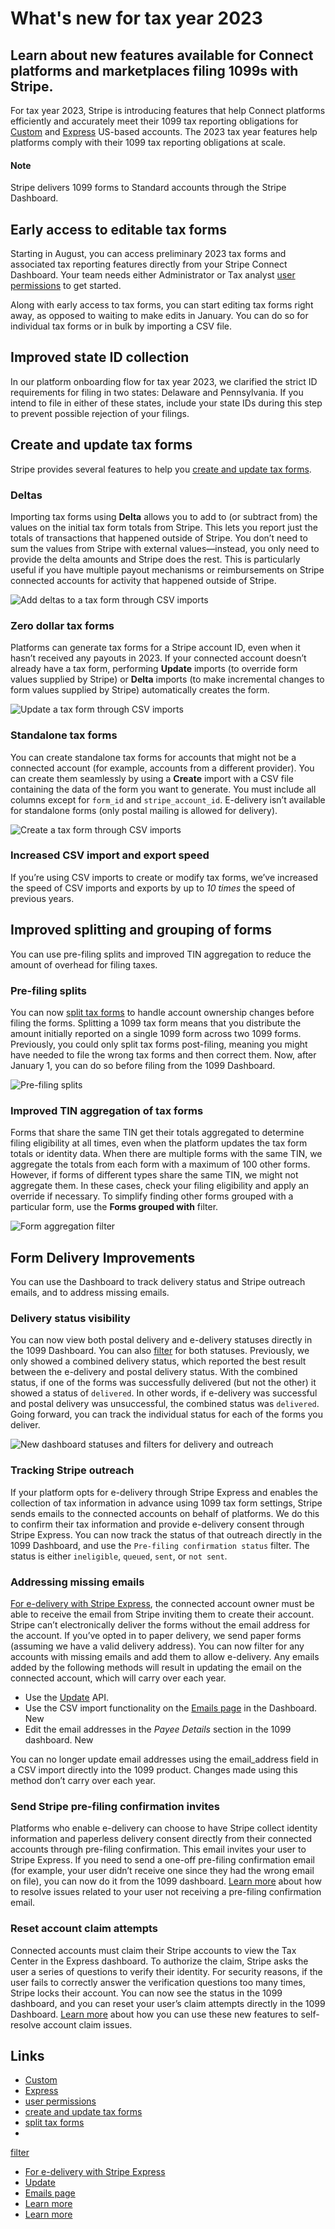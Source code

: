 # What's new for tax year 2023

## Learn about new features available for Connect platforms and marketplaces filing 1099s with Stripe.

For tax year 2023, Stripe is introducing features that help Connect platforms
efficiently and accurately meet their 1099 tax reporting obligations for
[Custom](https://docs.stripe.com/connect/custom-accounts) and
[Express](https://docs.stripe.com/connect/express-accounts) US-based accounts.
The 2023 tax year features help platforms comply with their 1099 tax reporting
obligations at scale.

#### Note

Stripe delivers 1099 forms to Standard accounts through the Stripe Dashboard.

## Early access to editable tax forms

Starting in August, you can access preliminary 2023 tax forms and associated tax
reporting features directly from your Stripe Connect Dashboard. Your team needs
either Administrator or Tax analyst [user
permissions](https://docs.stripe.com/get-started/account/teams) to get started.

Along with early access to tax forms, you can start editing tax forms right
away, as opposed to waiting to make edits in January. You can do so for
individual tax forms or in bulk by importing a CSV file.

## Improved state ID collection

In our platform onboarding flow for tax year 2023, we clarified the strict ID
requirements for filing in two states: Delaware and Pennsylvania. If you intend
to file in either of these states, include your state IDs during this step to
prevent possible rejection of your filings.

## Create and update tax forms

Stripe provides several features to help you [create and update tax
forms](https://docs.stripe.com/connect/modify-tax-forms).

### Deltas

Importing tax forms using **Delta** allows you to add to (or subtract from) the
values on the initial tax form totals from Stripe. This lets you report just the
totals of transactions that happened outside of Stripe. You don’t need to sum
the values from Stripe with external values—instead, you only need to provide
the delta amounts and Stripe does the rest. This is particularly useful if you
have multiple payout mechanisms or reimbursements on Stripe connected accounts
for activity that happened outside of Stripe.

![Add deltas to a tax form through CSV
imports](https://b.stripecdn.com/docs-statics-srv/assets/deltas-tax-form-2023.1955229634d237c2dded771a26dede66.png)

### Zero dollar tax forms

Platforms can generate tax forms for a Stripe account ID, even when it hasn’t
received any payouts in 2023. If your connected account doesn’t already have a
tax form, performing **Update** imports (to override form values supplied by
Stripe) or **Delta** imports (to make incremental changes to form values
supplied by Stripe) automatically creates the form.

![Update a tax form through CSV
imports](https://b.stripecdn.com/docs-statics-srv/assets/update-tax-form-2023.3ee26a28748bfa00607ba5db863ec3dc.png)

### Standalone tax forms

You can create standalone tax forms for accounts that might not be a connected
account (for example, accounts from a different provider). You can create them
seamlessly by using a **Create** import with a CSV file containing the data of
the form you want to generate. You must include all columns except for `form_id`
and `stripe_account_id`. E-delivery isn’t available for standalone forms (only
postal mailing is allowed for delivery).

![Create a tax form through CSV
imports](https://b.stripecdn.com/docs-statics-srv/assets/create-tax-form-2023.57be1986e99960197e157a73bb2a89aa.png)

### Increased CSV import and export speed

If you’re using CSV imports to create or modify tax forms, we’ve increased the
speed of CSV imports and exports by up to *10 times* the speed of previous
years.

## Improved splitting and grouping of forms

You can use pre-filing splits and improved TIN aggregation to reduce the amount
of overhead for filing taxes.

### Pre-filing splits

You can now [split tax forms](https://docs.stripe.com/connect/split-tax-forms)
to handle account ownership changes before filing the forms. Splitting a 1099
tax form means that you distribute the amount initially reported on a single
1099 form across two 1099 forms. Previously, you could only split tax forms
post-filing, meaning you might have needed to file the wrong tax forms and then
correct them. Now, after January 1, you can do so before filing from the 1099
Dashboard.

![Pre-filing
splits](https://b.stripecdn.com/docs-statics-srv/assets/pre-file-spits-2023.c93202c5520f7be4de8a00cfff2cc264.png)

### Improved TIN aggregation of tax forms

Forms that share the same TIN get their totals aggregated to determine filing
eligibility at all times, even when the platform updates the tax form totals or
identity data. When there are multiple forms with the same TIN, we aggregate the
totals from each form with a maximum of 100 other forms. However, if forms of
different types share the same TIN, we might not aggregate them. In these cases,
check your filing eligibility and apply an override if necessary. To simplify
finding other forms grouped with a particular form, use the **Forms grouped
with** filter.

![Form aggregation
filter](https://b.stripecdn.com/docs-statics-srv/assets/form-agg-filter-2023.a13264f451ac25e0b6ebee27a6915306.png)

## Form Delivery Improvements

You can use the Dashboard to track delivery status and Stripe outreach emails,
and to address missing emails.

### Delivery status visibility

You can now view both postal delivery and e-delivery statuses directly in the
1099 Dashboard. You can also
[filter](https://docs.stripe.com/connect/get-started-tax-reporting#view-and-filter-tax-forms)
for both statuses. Previously, we only showed a combined delivery status, which
reported the best result between the e-delivery and postal delivery status. With
the combined status, if one of the forms was successfully delivered (but not the
other) it showed a status of `delivered`. In other words, if e-delivery was
successful and postal delivery was unsuccessful, the combined status was
`delivered`. Going forward, you can track the individual status for each of the
forms you deliver.

![New dashboard statuses and filters for delivery and
outreach](https://b.stripecdn.com/docs-statics-srv/assets/new-statuses-2023.25eb0f5aecc794bef2ac9ada37c0b05d.png)

### Tracking Stripe outreach

If your platform opts for e-delivery through Stripe Express and enables the
collection of tax information in advance using 1099 tax form settings, Stripe
sends emails to the connected accounts on behalf of platforms. We do this to
confirm their tax information and provide e-delivery consent through Stripe
Express. You can now track the status of that outreach directly in the 1099
Dashboard, and use the `Pre-filing confirmation status` filter. The status is
either `ineligible`, `queued`, `sent`, or `not sent`.

### Addressing missing emails

[For e-delivery with Stripe
Express](https://docs.stripe.com/connect/deliver-tax-forms#e-delivery-with-stripe-express),
the connected account owner must be able to receive the email from Stripe
inviting them to create their account. Stripe can’t electronically deliver the
forms without the email address for the account. If you’ve opted in to paper
delivery, we send paper forms (assuming we have a valid delivery address). You
can now filter for any accounts with missing emails and add them to allow
e-delivery. Any emails added by the following methods will result in updating
the email on the connected account, which will carry over each year.

- Use the
[Update](https://docs.stripe.com/api/accounts/update#update_account-email) API.
- Use the CSV import functionality on the [Emails
page](https://dashboard.stripe.com/settings/connect/emails) in the Dashboard.
New
- Edit the email addresses in the *Payee Details* section in the 1099 dashboard.
New

You can no longer update email addresses using the email_address field in a CSV
import directly into the 1099 product. Changes made using this method don’t
carry over each year.

### Send Stripe pre-filing confirmation invites

Platforms who enable e-delivery can choose to have Stripe collect identity
information and paperless delivery consent directly from their connected
accounts through pre-filing confirmation. This email invites your user to Stripe
Express. If you need to send a one-off pre-filing confirmation email (for
example, your user didn’t receive one since they had the wrong email on file),
you can now do it from the 1099 dashboard. [Learn
more](https://docs.stripe.com/connect/express-dashboard-taxes#my-connected-account-did-not-receive-a-pre-filing-confirmation-email)
about how to resolve issues related to your user not receiving a pre-filing
confirmation email.

### Reset account claim attempts

Connected accounts must claim their Stripe accounts to view the Tax Center in
the Express dashboard. To authorize the claim, Stripe asks the user a series of
questions to verify their identity. For security reasons, if the user fails to
correctly answer the verification questions too many times, Stripe locks their
account. You can now see the status in the 1099 dashboard, and you can reset
your user’s claim attempts directly in the 1099 Dashboard. [Learn
more](https://docs.stripe.com/connect/express-dashboard-taxes#my-connected-account-was-locked-out-of-their-stripe-express-account-for-failing-the-verification-process.-how-can-i-resolve-this-issue)
about how you can use these new features to self-resolve account claim issues.

## Links

- [Custom](https://docs.stripe.com/connect/custom-accounts)
- [Express](https://docs.stripe.com/connect/express-accounts)
- [user permissions](https://docs.stripe.com/get-started/account/teams)
- [create and update tax
forms](https://docs.stripe.com/connect/modify-tax-forms)
- [split tax forms](https://docs.stripe.com/connect/split-tax-forms)
-
[filter](https://docs.stripe.com/connect/get-started-tax-reporting#view-and-filter-tax-forms)
- [For e-delivery with Stripe
Express](https://docs.stripe.com/connect/deliver-tax-forms#e-delivery-with-stripe-express)
- [Update](https://docs.stripe.com/api/accounts/update#update_account-email)
- [Emails page](https://dashboard.stripe.com/settings/connect/emails)
- [Learn
more](https://docs.stripe.com/connect/express-dashboard-taxes#my-connected-account-did-not-receive-a-pre-filing-confirmation-email)
- [Learn
more](https://docs.stripe.com/connect/express-dashboard-taxes#my-connected-account-was-locked-out-of-their-stripe-express-account-for-failing-the-verification-process.-how-can-i-resolve-this-issue)